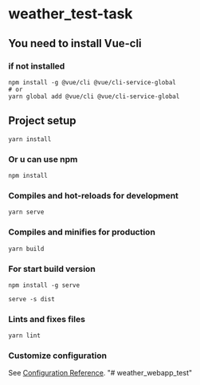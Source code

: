 # weather_test-task

## You need to install Vue-cli 
### if not installed
```
npm install -g @vue/cli @vue/cli-service-global
# or
yarn global add @vue/cli @vue/cli-service-global
```

## Project setup 

```
yarn install
```
### Or u can use npm 
```
npm install
```

### Compiles and hot-reloads for development
```
yarn serve
```

### Compiles and minifies for production
```
yarn build
```
### For start build version 
```
npm install -g serve

serve -s dist
```

### Lints and fixes files
```
yarn lint
```

### Customize configuration
See [Configuration Reference](https://cli.vuejs.org/config/).
"# weather_webapp_test" 
